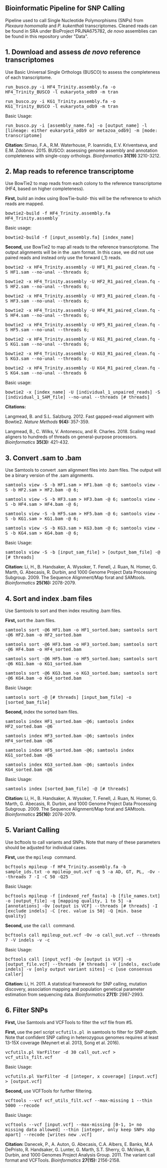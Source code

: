 ## Bioinformatic Pipeline for SNP Calling

Pipeline used to call Single Nucleotide Polymorphisms (SNPs) from <i> Plexaura homomalla </i> and <i> P. kukenthali </i> transcriptomes. Cleaned reads can be found in SRA under BioProject PRJNA675782, <i> de novo </i> assemblies can be found in this repository under "Data".



## 1. Download and assess <i> de novo </i> reference transcriptomes
 Use Basic Universal Single Orthologs (BUSCO) to assess the completeness of each transcriptome. 

<tt> run_busco.py -i HF4_Trinity.assembly.fa -o HF4_Trinity_BUSCO -l eukaryota_odb9 -m tran </tt>

<tt> run_busco.py -i KG1_Trinity.assembly.fa -o KG1_Trinity_BUSCO -l eukaryota_odb9 -m tran </tt>

 Basic Usage:

<tt> run_busco.py -i [assembly_name.fa] -o [output_name] -l [lineage: either eukaryota_odb9 or metazoa_odb9] -m [mode: transcriptome] </tt>

<b> Citation: </b> Simao, F.A., R.M. Waterhouse, P. Ioannidis, E.V. Kriventseva, and E.M. Zdobnov. 2015. BUSCO: assessing genome assembly and annotation completeness with single-copy orthologs. <i> Bioinformatics </i> <b> 31(19) </b> 3210-3212.  

## 2. Map reads to reference transcriptome 
Use BowTie2 to map reads from each colony to the reference transcriptome (HF4, based on higher completeness). 

<b> First, </b> build an index using BowTie-build- this will be the refrerence to which reads are mapped. 

<tt> bowtie2-build -f HF4_Trinity.assembly.fa HF4_Trinity.assembly </tt>

 Basic usage:

<tt> bowtie2-build -f [input_assembly.fa] [index_name] </tt> 

<b> Second, </b> use BowTie2 to map all reads to the reference transcriptome. The output alignments will be in the .sam format. In this case, we did not use paired reads and instead only use the forward (_1) reads.  

<tt> bowtie2 -x HF4_Trinity.assembly -U HF1_R1_paired_clean.fq -S HF1.sam --no-unal --threads 6; </tt>

<tt> bowtie2 -x HF4_Trinity.assembly -U HF2_R1_paired_clean.fq -S HF2.sam --no-unal --threads 6; </tt>

<tt> bowtie2 -x HF4_Trinity.assembly -U HF3_R1_paired_clean.fq -S HF3.sam --no-unal --threads 6; </tt> 

<tt> bowtie2 -x HF4_Trinity.assembly -U HF4_R1_paired_clean.fq -S HF4.sam --no-unal --threads 6; </tt> 

<tt> bowtie2 -x HF4_Trinity.assembly -U HF5_R1_paired_clean.fq -S HF5.sam --no-unal --threads 6; </tt>

<tt> bowtie2 -x HF4_Trinity.assembly -U KG1_R1_paired_clean.fq -S KG1.sam --no-unal --threads 6; </tt> 

<tt> bowtie2 -x HF4_Trinity.assembly -U KG3_R1_paired_clean.fq -S KG3.sam --no-unal --threads 6; </tt>

<tt> bowtie2 -x HF4_Trinity.assembly -U KG4_R1_paired_clean.fq -S KG4.sam --no-unal --threads 6 </tt> 

Basic usage: 

<tt> bowtie2 -x [index_name] -U [individual_1_unpaired_reads] -S [individual_1_SAM_file] --no-unal --threads [# threads] </tt> 

<b> Citations: </b>

Langmead, B. and S.L. Salzburg. 2012. Fast gapped-read alignment with Bowtie2. <i> Nature Methods </i> <b> 9(4): </b> 357-359. 

Langmead, B., C. Wilks, V. Antonescu, and R. Charles. 2018. Scaling read aligners to hundreds of threads on general-purpose processors. <i> Bioinformatics </i> <b> 35(3): </b> 421-432. 

## 3. Convert .sam to .bam
Use Samtools to convert .sam alignment files into .bam files. The output will be a binary version of the .sam alignments. 

<tt> samtools view -S -b HF1.sam > HF1.bam -@ 6; samtools view -S -b HF2.sam > HF2.bam -@ 6; </tt> 

<tt> samtools view -S -b HF3.sam > HF3.bam -@ 6; samtools view -S -b HF4.sam > HF4.bam -@ 6; </tt> 

<tt> samtools view -S -b HF5.sam > HF5.bam -@ 6; samtools view -S -b KG1.sam > KG1.bam -@ 6; </tt> 

<tt> samtools view -S -b KG3.sam > KG3.bam -@ 6; samtools view -S -b KG4.sam > KG4.bam -@ 6; </tt> 

Basic Usage:

<tt> samtools view -S -b [input_sam_file] > [output_bam_file] -@ [# threads] </tt> 

<b> Citation: </b> Li, H., B. Handsaker, A. Wysoker, T. Fenell, J. Ruan, N. Homer, G. Marth, G. Abecasis, R. Durbin, and 1000 Genome Project Data Processing Subgroup. 2009. The Sequence Alignment/Map forat and SAMtools. <i> Bioinformatics </i> <b> 25(16): </b> 2078-2079. 

## 4. Sort and index .bam files 
Use Samtools to sort and then index resulting .bam files.

<b> First, </b> sort the .bam files.

<tt> samtools sort -@6 HF1.bam -o HF1_sorted.bam; samtools sort -@6 HF2.bam -o HF2_sorted.bam </tt>

<tt> samtools sort -@6 HF3.bam -o HF3_sorted.bam; samtools sort -@6 HF4.bam -o HF4_sorted.bam </tt>

<tt> samtools sort -@6 HF5.bam -o HF5_sorted.bam; samtools sort -@6 KG1.bam -o KG1_sorted.bam </tt>

<tt> samtools sort -@6 KG3.bam -o KG3_sorted.bam; samtools sort -@6 KG4.bam -o KG4_sorted.bam </tt>

Basic Usage: 

<tt> samtools sort -@ [# threads] [input_bam_file] -o [sorted_bam_file] </tt>

<b> Second, </b> index the sorted bam files.

<tt> samtools index HF1_sorted.bam -@6; samtools index HF2_sorted.bam -@6 </tt> 

<tt> samtools index HF3_sorted.bam -@6; samtools index HF4_sorted.bam -@6 </tt> 

<tt> samtools index HF5_sorted.bam -@6; samtools index KG1_sorted.bam -@6 </tt> 

<tt> samtools index KG3_sorted.bam -@6; samtools index KG4_sorted.bam -@6 </tt> 

Basic Usage:

<tt> samtools index [sorted_bam_file] -@ [# threads] </tt> 

<b> Citation: </b> Li, H., B. Handsaker, A. Wysoker, T. Fenell, J. Ruan, N. Homer, G. Marth, G. Abecasis, R. Durbin, and 1000 Genome Project Data Processing Subgroup. 2009. The Sequence Alignment/Map forat and SAMtools. <i> Bioinformatics </i> <b> 25(16): </b> 2078-2079. 

## 5. Variant Calling
Use bcftools to call variants and SNPs. Note that many of these parameters should be adjusted for individual cases. 

<b> First, </b> use the <tt> mpileup </tt> command. 

<tt> bcftools mpileup -f HF4_Trinity.assembly.fa -b sample_ids.txt -o mpileup_out.vcf -q 5 -a AD, GT, PL, -Ov --threads 7 -I -C 50 -Q25 </tt>

Basic Usage:

<tt> bcftools mpileup -f [indexed_ref_fasta] -b [file_names.txt] -o [output_file] -q [mapping quality, 1 to 5] -a [annotations] -Ov [output is VCF] --threads [# threads] -I [exclude indels] -C [rec. value is 50]  -Q [min. base quality] </tt>

<b> Second, </b> use the <tt> call </tt> command.

<tt> bcftools call mpileup_out.vcf -Ov -o call_out.vcf --threads 7 -V indels -v -c </tt>

Basic Usage:

<tt> bcftools call [input_vcf] -Ov [output is VCF] -o [output_file.vcf] --threads [# threads] -V [indels, exclude indels] -v [only output variant sites] -c [use consensus caller] </tt>

<b> Citation: </b> Li, H. 2011. A statistical framework for SNP calling, mutation discovery, association mapping and population genetical parameter estimation from sequencing data. <i> Bioinformatics </i> <b> 27(1): </b> 2987-2993. 

## 6. Filter SNPs

<b> First, </b> Use Samtools and VCFTools to filter the vcf file from #5. 

<b> First, </b> use the perl script <tt> vcfutils.pl </tt> in samtools to filter for SNP depth. Note that confident SNP calling in heterozygous genomes requires at least 13-15X coverage (Meynert et al. 2013, Song et al. 2016).    

<tt> vcfutils.pl VarFilter -d 30 call_out.vcf > vcf_utils_filt.vcf </tt> 

Basic Usage: 

<tt> vcfutils.pl VarFilter -d [integer, x coverage] [input.vcf] > [output.vcf] </tt>

<b> Second, </b> use VCFTools for further filtering. 

<tt> vcftools --vcf vcf_utils_filt.vcf --max-missing 1 --thin 5000 --recode </tt> 

Basic Usage:

<tt> vcftools --vcf [input.vcf] --max-missing [0-1, 1= no missing data allowed] --thin [integer, only keep SNPs xbp apart] --recode [writes new .vcf] </tt> 

<b> Citation: </b> Danecek, P., A. Auton, G. Abecasis, C.A. Albers, E. Banks, M.A DePristo, R. Handsaker, G. Lunter, G. Marth, S.T. Sherry, G. McVean, R. Durbin, and 1000 Genomes Project Analysis Group. 2011. The variant call format and VCFTools. <i> Bioinformatics </i> <b> 27(15): </b> 2156-2158. 
